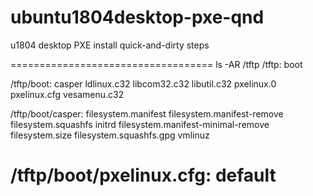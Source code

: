 # ubuntu1804desktop-pxe-qnd
u1804 desktop PXE install quick-and-dirty steps

===================================
ls -AR /tftp
/tftp:
boot

/tftp/boot:
casper  ldlinux.c32  libcom32.c32  libutil.c32  pxelinux.0  pxelinux.cfg  vesamenu.c32

/tftp/boot/casper:
filesystem.manifest                 filesystem.manifest-remove  filesystem.squashfs      initrd
filesystem.manifest-minimal-remove  filesystem.size             filesystem.squashfs.gpg  vmlinuz

/tftp/boot/pxelinux.cfg:
default
===================================
